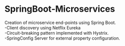 # SpringBoot-Microservices
Creation of microservice end-points using Spring Boot. </br>
  -Client discovery using Netflix Eureka </br>
  -Circuit-breaking pattern implemented with Hystrix. </br>
  -SpringConfig Server for external property configuration.
